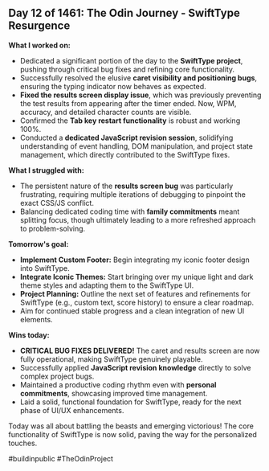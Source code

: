 ## Day 12 of 1461: The Odin Journey - SwiftType Resurgence

**What I worked on:**
- Dedicated a significant portion of the day to the **SwiftType project**, pushing through critical bug fixes and refining core functionality.
- Successfully resolved the elusive **caret visibility and positioning bugs**, ensuring the typing indicator now behaves as expected.
- **Fixed the results screen display issue**, which was previously preventing the test results from appearing after the timer ended. Now, WPM, accuracy, and detailed character counts are visible.
- Confirmed the **Tab key restart functionality** is robust and working 100%.
- Conducted a **dedicated JavaScript revision session**, solidifying understanding of event handling, DOM manipulation, and project state management, which directly contributed to the SwiftType fixes.

**What I struggled with:**
- The persistent nature of the **results screen bug** was particularly frustrating, requiring multiple iterations of debugging to pinpoint the exact CSS/JS conflict.
- Balancing dedicated coding time with **family commitments** meant splitting focus, though ultimately leading to a more refreshed approach to problem-solving.

**Tomorrow's goal:**
- **Implement Custom Footer:** Begin integrating my iconic footer design into SwiftType.
- **Integrate Iconic Themes:** Start bringing over my unique light and dark theme styles and adapting them to the SwiftType UI.
- **Project Planning:** Outline the next set of features and refinements for SwiftType (e.g., custom text, score history) to ensure a clear roadmap.
- Aim for continued stable progress and a clean integration of new UI elements.

**Wins today:**
- **CRITICAL BUG FIXES DELIVERED!** The caret and results screen are now fully operational, making SwiftType genuinely playable.
- Successfully applied **JavaScript revision knowledge** directly to solve complex project bugs.
- Maintained a productive coding rhythm even with **personal commitments**, showcasing improved time management.
- Laid a solid, functional foundation for SwiftType, ready for the next phase of UI/UX enhancements.

Today was all about battling the beasts and emerging victorious! The core functionality of SwiftType is now solid, paving the way for the personalized touches.

#buildinpublic #TheOdinProject